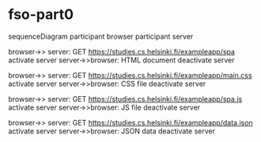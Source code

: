 # fso-part0

sequenceDiagram
  participant browser
  participant server

  
  browser->> server: GET https://studies.cs.helsinki.fi/exampleapp/spa
  activate server
  server->>browser: HTML document
  deactivate server

  browser->> server: GET https://studies.cs.helsinki.fi/exampleapp/main.css
  activate server
  server->>browser: CSS file
  deactivate server

  browser->> server: GET https://studies.cs.helsinki.fi/exampleapp/spa.js
  activate server
  server->>browser: JS file
  deactivate server

  browser->> server: GET https://studies.cs.helsinki.fi/exampleapp/data.json
  activate server
  server->>browser: JSON data
  deactivate server
  

  
